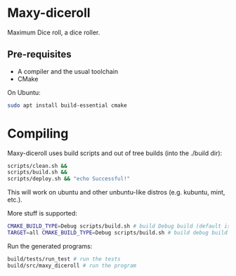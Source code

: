 # Maxy-diceroll
Maximum Dice roll, a dice roller.

## Pre-requisites
- A compiler and the usual toolchain
- CMake

On Ubuntu:
```bash
sudo apt install build-essential cmake
```

# Compiling
Maxy-diceroll uses build scripts and out of tree builds (into the ./build dir):

```bash
scripts/clean.sh &&
scripts/build.sh &&
scripts/deploy.sh && "echo Successful!"
```
This will work on ubuntu and other unbuntu-like distros (e.g. kubuntu, mint,
etc.).

More stuff is supported:
```bash
CMAKE_BUILD_TYPE=Debug scripts/build.sh # build Debug build (default is Release)
TARGET=all CMAKE_BUILD_TYPE=Debug scripts/build.sh # build debug build and tests too
```

Run the generated programs:
```bash
build/tests/run_test # run the tests
build/src/maxy_diceroll # run the program
```
